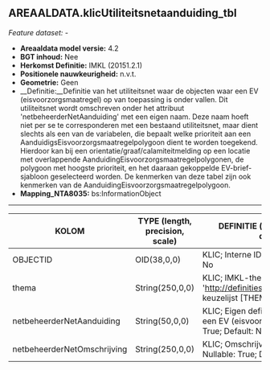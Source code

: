 ## AREAALDATA.klicUtiliteitsnetaanduiding_tbl

*Feature dataset: -*

* __Areaaldata model versie:__ 4.2
* __BGT inhoud:__ Nee
* __Herkomst Definitie:__ IMKL (20151.2.1)
* __Positionele nauwkeurigheid:__ n.v.t.
* __Geometrie:__ Geen
* __Definitie:__Definitie van het utiliteitsnet waar de objecten waar een EV (eisvoorzorgsmaatregel) op van toepassing is onder vallen. Dit utiliteitsnet wordt omschreven onder het attribuut 'netbeheerderNetAanduiding' met een eigen naam. Deze naam hoeft niet per se te corresponderen met een bestaand utiliteitsnet, maar dient slechts als een van de variabelen, die bepaalt welke prioriteit aan een AanduidigsEisvoorzorgsmaatregelpolygoon dient te worden toegekend. Hierdoor kan bij een orientatie/graaf/calamiteitmelding op een locatie met overlappende AanduidingEisvoorzorgsmaatregelpolygonen, de polygoon met hoogste prioriteit, en het daaraan gekoppelde EV-brief-sjabloon geselecteerd worden. De kenmerken van deze tabel zijn ook kenmerken van de AanduidingEisvoorzorgsmaatregelpolygoon.
* __Mapping_NTA8035:__ bs:InformationObject

***

|__KOLOM__                             |__TYPE (length, precision, scale)__          	          |__DEFINITIE__ (oorsprong; beschrijving; keuzelijst; nullable; default; zichtbaar in Areaalviewer)|
|------                              |----                    |-----    |
|OBJECTID                            |OID(38,0,0)             |KLIC; Interne ID ArcGIS; ; Nullable: False; Default: None; Visible: No|
|thema                               |String(250,0,0)         |KLIC; IMKL-thema uit waardelijsten 1.2.1. Begint doorgaans met 'http://definities.geostandaarden.nl/imkl2015/id/waarde/Thema/'; keuzelijst [THEMA]; Nullable: True; Default: None; Visible: No|
|netbeheerderNetAanduiding           |String(50,0,0)          |KLIC; Eigen definitie van het utiliteitsnet waar de objecten waar een EV (eisvoorzorgsmaatregel) op van toepassing is; ; Nullable: True; Default: None; Visible: No|
|netbeheerderNetOmschrijving         |String(250,0,0)         |KLIC; Omschrijving van de netbeheerderNetAanduiding; ; Nullable: True; Default: None; Visible: No|